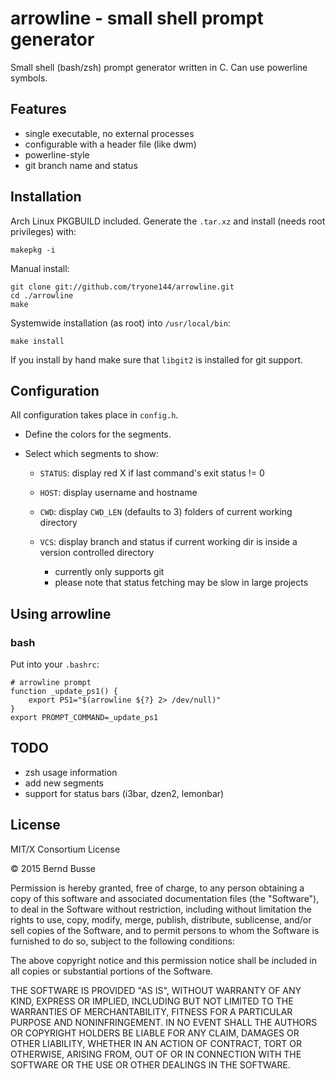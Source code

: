 arrowline - small shell prompt generator
========================================

Small shell (bash/zsh) prompt generator written in C. Can use powerline symbols.

Features
--------

- single executable, no external processes
- configurable with a header file (like dwm)
- powerline-style
- git branch name and status


Installation
------------

Arch Linux PKGBUILD included. Generate the `.tar.xz` and install (needs root privileges) with:

    makepkg -i

Manual install:

    git clone git://github.com/tryone144/arrowline.git
    cd ./arrowline
    make

Systemwide installation (as root) into `/usr/local/bin`:

    make install

If you install by hand make sure that `libgit2` is installed for git support.


Configuration
-------------

All configuration takes place in `config.h`.

- Define the colors for the segments.
- Select which segments to show:

    - `STATUS`: display red X if last command's exit status != 0
    - `HOST`: display username and hostname
    - `CWD`: display `CWD_LEN` (defaults to 3) folders of current working directory
    - `VCS`: display branch and status if current working dir is inside a version controlled directory
        
        - currently only supports git    
        - please note that status fetching may be slow in large projects


Using arrowline
---------------

### bash

Put into your `.bashrc`:

    # arrowline prompt
    function _update_ps1() {
        export PS1="$(arrowline ${?} 2> /dev/null)"
    }
    export PROMPT_COMMAND=_update_ps1


TODO
----

- zsh usage information
- add new segments
- support for status bars (i3bar, dzen2, lemonbar)


License
-------

MIT/X Consortium License

© 2015 Bernd Busse

Permission is hereby granted, free of charge, to any person obtaining a
copy of this software and associated documentation files (the "Software"),
to deal in the Software without restriction, including without limitation
the rights to use, copy, modify, merge, publish, distribute, sublicense,
and/or sell copies of the Software, and to permit persons to whom the
Software is furnished to do so, subject to the following conditions:

The above copyright notice and this permission notice shall be included in
all copies or substantial portions of the Software.

THE SOFTWARE IS PROVIDED "AS IS", WITHOUT WARRANTY OF ANY KIND, EXPRESS OR
IMPLIED, INCLUDING BUT NOT LIMITED TO THE WARRANTIES OF MERCHANTABILITY,
FITNESS FOR A PARTICULAR PURPOSE AND NONINFRINGEMENT.  IN NO EVENT SHALL
THE AUTHORS OR COPYRIGHT HOLDERS BE LIABLE FOR ANY CLAIM, DAMAGES OR OTHER
LIABILITY, WHETHER IN AN ACTION OF CONTRACT, TORT OR OTHERWISE, ARISING
FROM, OUT OF OR IN CONNECTION WITH THE SOFTWARE OR THE USE OR OTHER
DEALINGS IN THE SOFTWARE.

